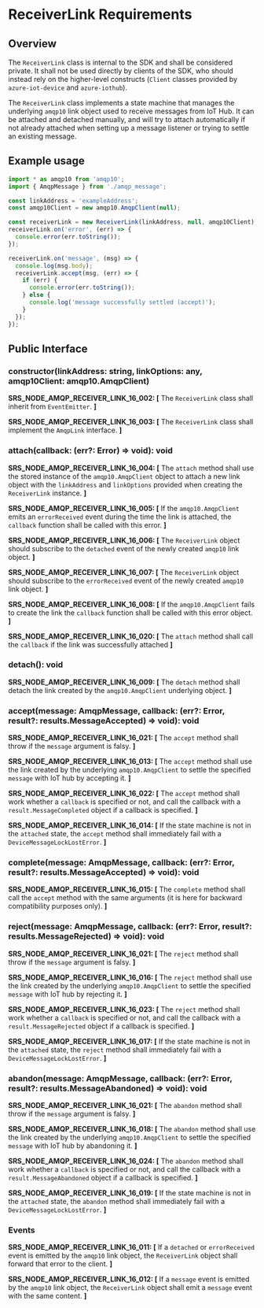 # ReceiverLink Requirements

## Overview

The `ReceiverLink` class is internal to the SDK and shall be considered private. It shall not be used directly by clients of the SDK, who should instead rely on the higher-level constructs (`Client` classes provided by `azure-iot-device` and `azure-iothub`).

The `ReceiverLink` class implements a state machine that manages the underlying `amqp10` link object used to receive messages from IoT Hub. It can be attached and detached manually, and will try to attach automatically if not already attached when setting up a message listener or trying to settle an existing message.

## Example usage

```typescript
import * as amqp10 from 'amqp10';
import { AmqpMessage } from './amqp_message';

const linkAddress = 'exampleAddress';
const amqp10Client = new amqp10.AmqpClient(null);

const receiverLink = new ReceiverLink(linkAddress, null, amqp10Client);
receiverLink.on('error', (err) => {
  console.error(err.toString());
});

receiverLink.on('message', (msg) => {
  console.log(msg.body);
  receiverLink.accept(msg, (err) => {
    if (err) {
      console.error(err.toString());
    } else {
      console.log('message successfully settled (accept)');
    }
  });
});
```

## Public Interface

### constructor(linkAddress: string, linkOptions: any, amqp10Client: amqp10.AmqpClient)

**SRS_NODE_AMQP_RECEIVER_LINK_16_002: [** The `ReceiverLink` class shall inherit from `EventEmitter`. **]**

**SRS_NODE_AMQP_RECEIVER_LINK_16_003: [** The `ReceiverLink` class shall implement the `AmqpLink` interface. **]**

### attach(callback: (err?: Error) => void): void

**SRS_NODE_AMQP_RECEIVER_LINK_16_004: [** The `attach` method shall use the stored instance of the `amqp10.AmqpClient` object to attach a new link object with the `linkAddress` and `linkOptions` provided when creating the `ReceiverLink` instance. **]**

**SRS_NODE_AMQP_RECEIVER_LINK_16_005: [** If the `amqp10.AmqpClient` emits an `errorReceived` event during the time the link is attached, the `callback` function shall be called with this error. **]**

**SRS_NODE_AMQP_RECEIVER_LINK_16_006: [** The `ReceiverLink` object should subscribe to the `detached` event of the newly created `amqp10` link object. **]**

**SRS_NODE_AMQP_RECEIVER_LINK_16_007: [** The `ReceiverLink` object should subscribe to the `errorReceived` event of the newly created `amqp10` link object. **]**

**SRS_NODE_AMQP_RECEIVER_LINK_16_008: [** If the `amqp10.AmqpClient` fails to create the link the `callback` function shall be called with this error object. **]**

**SRS_NODE_AMQP_RECEIVER_LINK_16_020: [** The `attach` method shall call the `callback` if the link was successfully attached **]**

### detach(): void

**SRS_NODE_AMQP_RECEIVER_LINK_16_009: [** The `detach` method shall detach the link created by the `amqp10.AmqpClient` underlying object. **]**

### accept(message: AmqpMessage, callback: (err?: Error, result?: results.MessageAccepted) => void): void

**SRS_NODE_AMQP_RECEIVER_LINK_16_021: [** The `accept` method shall throw if the `message` argument is falsy. **]**

**SRS_NODE_AMQP_RECEIVER_LINK_16_013: [** The `accept` method shall use the link created by the underlying `amqp10.AmqpClient` to settle the specified `message` with IoT hub by accepting it. **]**

**SRS_NODE_AMQP_RECEIVER_LINK_16_022: [** The `accept` method shall work whether a `callback` is specified or not, and call the callback with a `result.MessageCompleted` object if a callback is specified. **]**

**SRS_NODE_AMQP_RECEIVER_LINK_16_014: [** If the state machine is not in the `attached` state, the `accept` method shall immediately fail with a `DeviceMessageLockLostError`. **]**

### complete(message: AmqpMessage, callback: (err?: Error, result?: results.MessageAccepted) => void): void

**SRS_NODE_AMQP_RECEIVER_LINK_16_015: [** The `complete` method shall call the `accept` method with the same arguments (it is here for backward compatibility purposes only). **]**

### reject(message: AmqpMessage, callback: (err?: Error, result?: results.MessageRejected) => void): void

**SRS_NODE_AMQP_RECEIVER_LINK_16_021: [** The `reject` method shall throw if the `message` argument is falsy. **]**

**SRS_NODE_AMQP_RECEIVER_LINK_16_016: [** The `reject` method shall use the link created by the underlying `amqp10.AmqpClient` to settle the specified `message` with IoT hub by rejecting it. **]**

**SRS_NODE_AMQP_RECEIVER_LINK_16_023: [** The `reject` method shall work whether a `callback` is specified or not, and call the callback with a `result.MessageRejected` object if a callback is specified. **]**

**SRS_NODE_AMQP_RECEIVER_LINK_16_017: [** If the state machine is not in the `attached` state, the `reject` method shall immediately fail with a `DeviceMessageLockLostError`. **]**

### abandon(message: AmqpMessage, callback: (err?: Error, result?: results.MessageAbandoned) => void): void

**SRS_NODE_AMQP_RECEIVER_LINK_16_021: [** The `abandon` method shall throw if the `message` argument is falsy. **]**

**SRS_NODE_AMQP_RECEIVER_LINK_16_018: [** The `abandon` method shall use the link created by the underlying `amqp10.AmqpClient` to settle the specified `message` with IoT hub by abandoning it. **]**

**SRS_NODE_AMQP_RECEIVER_LINK_16_024: [** The `abandon` method shall work whether a `callback` is specified or not, and call the callback with a `result.MessageAbandoned` object if a callback is specified. **]**

**SRS_NODE_AMQP_RECEIVER_LINK_16_019: [** If the state machine is not in the `attached` state, the `abandon` method shall immediately fail with a `DeviceMessageLockLostError`. **]**

### Events

**SRS_NODE_AMQP_RECEIVER_LINK_16_011: [** If a `detached` or `errorReceived` event is emitted by the `amqp10` link object, the `ReceiverLink` object shall forward that error to the client. **]**

**SRS_NODE_AMQP_RECEIVER_LINK_16_012: [** If a `message` event is emitted by the `amqp10` link object, the `ReceiverLink` object shall emit a `message` event with the same content. **]**

